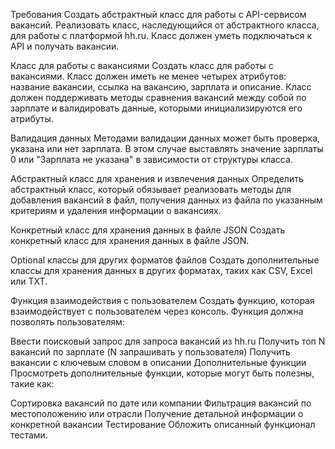 Требования
Создать абстрактный класс для работы с API-сервисом вакансий. Реализовать класс, наследующийся от абстрактного класса, для работы с платформой hh.ru. Класс должен уметь подключаться к API и получать вакансии.

Класс для работы с вакансиями
Создать класс для работы с вакансиями. Класс должен иметь не менее четырех атрибутов: название вакансии, ссылка на вакансию, зарплата и описание. Класс должен поддерживать методы сравнения вакансий между собой по зарплате и валидировать данные, которыми инициализируются его атрибуты.

Валидация данных
Методами валидации данных может быть проверка, указана или нет зарплата. В этом случае выставлять значение зарплаты 0 или "Зарплата не указана" в зависимости от структуры класса.

Абстрактный класс для хранения и извлечения данных
Определить абстрактный класс, который обязывает реализовать методы для добавления вакансий в файл, получения данных из файла по указанным критериям и удаления информации о вакансиях.

Конкретный класс для хранения данных в файле JSON
Создать конкретный класс для хранения данных в файле JSON.

Optional классы для других форматов файлов
Создать дополнительные классы для хранения данных в других форматах, таких как CSV, Excel или TXT.

Функция взаимодействия с пользователем
Создать функцию, которая взаимодействует с пользователем через консоль. Функция должна позволять пользователям:

Ввести поисковый запрос для запроса вакансий из hh.ru
Получить топ N вакансий по зарплате (N запрашивать у пользователя)
Получить вакансии с ключевым словом в описании
Дополнительные функции
Просмотреть дополнительные функции, которые могут быть полезны, такие как:

Сортировка вакансий по дате или компании
Фильтрация вакансий по местоположению или отрасли
Получение детальной информации о конкретной вакансии
Тестирование
Обложить описанный функционал тестами.
